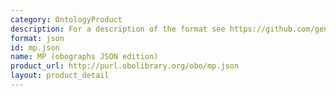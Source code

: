 ```yaml
---
category: OntologyProduct
description: For a description of the format see https://github.com/geneontology/obographs.
format: json
id: mp.json
name: MP (obographs JSON edition)
product_url: http://purl.obolibrary.org/obo/mp.json
layout: product_detail
---
```

